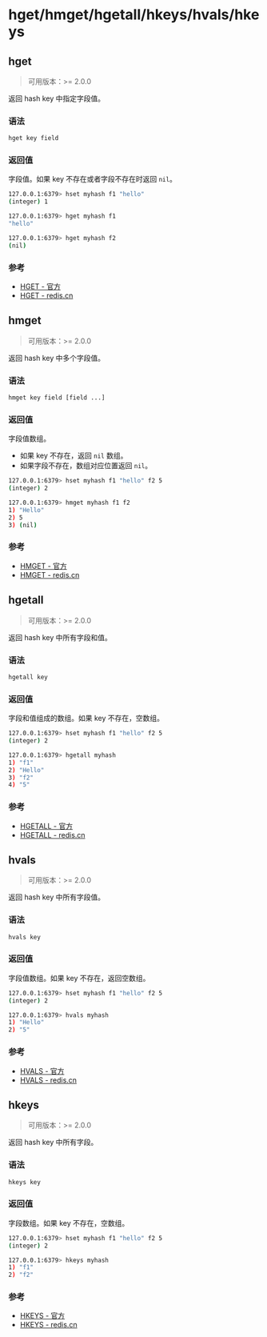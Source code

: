 # hget/hmget/hgetall/hkeys/hvals/hkeys

## hget

> 可用版本：>= 2.0.0

返回 hash key 中指定字段值。

### 语法

```bash
hget key field
```

### 返回值

字段值。如果 key 不存在或者字段不存在时返回 `nil`。

```bash
127.0.0.1:6379> hset myhash f1 "hello"
(integer) 1

127.0.0.1:6379> hget myhash f1
"hello"

127.0.0.1:6379> hget myhash f2
(nil)
```

### 参考
- [HGET - 官方](https://redis.io/commands/hget)
- [HGET - redis.cn](http://www.redis.cn/commands/hget.html)


## hmget

> 可用版本：>= 2.0.0

返回 hash key 中多个字段值。

### 语法

```bash
hmget key field [field ...]
```

### 返回值

字段值数组。
- 如果 key 不存在，返回 `nil` 数组。
- 如果字段不存在，数组对应位置返回 `nil`。

```bash
127.0.0.1:6379> hset myhash f1 "hello" f2 5
(integer) 2

127.0.0.1:6379> hmget myhash f1 f2
1) "Hello"
2) 5
3) (nil)
```

### 参考
- [HMGET - 官方](https://redis.io/commands/hmget)
- [HMGET - redis.cn](http://www.redis.cn/commands/hmget.html)


## hgetall

> 可用版本：>= 2.0.0

返回 hash key 中所有字段和值。

### 语法

```bash
hgetall key
```

### 返回值

字段和值组成的数组。如果 key 不存在，空数组。

```bash
127.0.0.1:6379> hset myhash f1 "hello" f2 5
(integer) 2

127.0.0.1:6379> hgetall myhash
1) "f1"
2) "Hello"
3) "f2"
4) "5"
```

### 参考
- [HGETALL - 官方](https://redis.io/commands/hgetall)
- [HGETALL - redis.cn](http://www.redis.cn/commands/hgetall.html)


## hvals

> 可用版本：>= 2.0.0

返回 hash key 中所有字段值。

### 语法

```bash
hvals key
```

### 返回值

字段值数组。如果 key 不存在，返回空数组。

```bash
127.0.0.1:6379> hset myhash f1 "hello" f2 5
(integer) 2

127.0.0.1:6379> hvals myhash
1) "Hello"
2) "5"
```

### 参考
- [HVALS - 官方](https://redis.io/commands/hvals)
- [HVALS - redis.cn](http://www.redis.cn/commands/hvals.html)


## hkeys

> 可用版本：>= 2.0.0

返回 hash key 中所有字段。

### 语法

```bash
hkeys key
```

### 返回值

字段数组。如果 key 不存在，空数组。

```bash
127.0.0.1:6379> hset myhash f1 "hello" f2 5
(integer) 2

127.0.0.1:6379> hkeys myhash
1) "f1"
2) "f2"
```

### 参考
- [HKEYS - 官方](https://redis.io/commands/hkeys)
- [HKEYS - redis.cn](http://www.redis.cn/commands/hkeys.html)